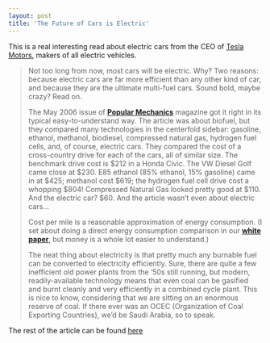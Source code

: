 ```yaml
---
layout: post  
title: 'The Future of Cars is Electric'
---
```

This is a real interesting read about electric cars from the CEO of [Tesla Motors](http://www.teslamotors.com/), makers of all electric vehicles. 

> Not too long from now, most cars will be electric. Why? Two reasons: because electric cars are far more efficient than any other kind of car, and because they are the ultimate multi-fuel cars. Sound bold, maybe crazy? Read on.
> 
> The May 2006 issue of [**Popular Mechanics**](http://media.popularmechanics.com/documents/Fuel_of_the_Future-e852.pdf) magazine got it right in its typical easy-to-understand way. The article was about biofuel, but they compared many technologies in the centerfold sidebar: gasoline, ethanol, methanol, biodiesel, compressed natural gas, hydrogen fuel cells, and, of course, electric cars. They compared the cost of a cross-country drive for each of the cars, all of similar size. The benchmark drive cost is $212 in a Honda Civic. The VW Diesel Golf came close at $230. E85 ethanol (85% ethanol, 15% gasoline) came in at $425; methanol cost $619; the hydrogen fuel cell drive cost a whopping $804! Compressed Natural Gas looked pretty good at $110. And the electric car? $60. And the article wasn’t even about electric cars…
> 
> Cost per mile is a reasonable approximation of energy consumption. (I set about doing a direct energy consumption comparison in our [**white paper**](http://www.teslamotors.com/media/white_papers/The21stCenturyElectricCar.pdf), but money is a whole lot easier to understand.)
> 
> The neat thing about electricity is that pretty much any burnable fuel can be converted to electricity efficiently. Sure, there are quite a few inefficient old power plants from the ‘50s still running, but modern, readily-available technology means that even coal can be gasified and burnt cleanly and very efficiently in a combined cycle plant. This is nice to know, considering that we are sitting on an enormous reserve of coal. If there ever was an OCEC (Organization of Coal Exporting Countries), we’d be Saudi Arabia, so to speak.

The rest of the article can be found [here](http://www.teslamotors.com/blog1/?p=12)
